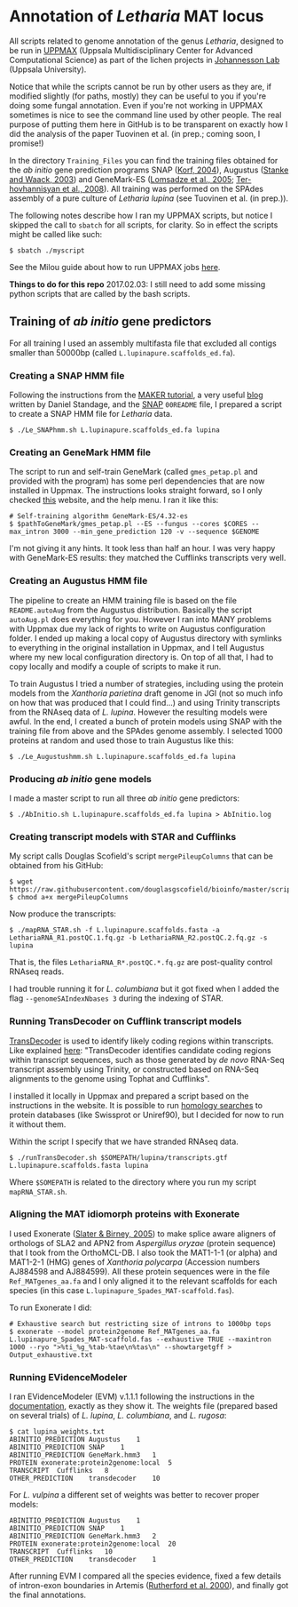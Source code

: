 # Annotation of *Letharia* MAT locus

All scripts related to genome annotation of the genus *Letharia*, designed to be run in [UPPMAX](https://www.uppmax.uu.se/) (Uppsala Multidisciplinary Center for Advanced Computational Science) as part of the lichen projects in [Johannesson Lab](http://www.iob.uu.se/research/systematic-biology/johannesson/) (Uppsala University).

Notice that while the scripts cannot be run by other users as they are, if modified slightly (for paths, mostly) they can be useful to you if you're doing some fungal annotation. Even if you're not working in UPPMAX sometimes is nice to see the command line used by other people. The real purpose of putting them here in GitHub is to be transparent on exactly how I did the analysis of the paper Tuovinen et al. (in prep.; coming soon, I promise!)

In the directory `Training_Files` you can find the training files obtained for the *ab initio* gene prediction programs SNAP ([Korf, 2004](https://bmcbioinformatics.biomedcentral.com/articles/10.1186/1471-2105-5-59)), Augustus ([Stanke and Waack, 2003](http://oup.silverchair-cdn.com/oup/backfile/Content_public/Journal/bioinformatics/19/suppl_2/10.1093/bioinformatics/btg1080/2/btg1080.pdf?Expires=1486485018&Signature=cP369aPiM8h0yRrtGGMbqNUVCuffyrWzGjiS5CItfQGN27Gp5i1MLYP69u4tRrDgbRV-e13zj769V9uVO6vKaJX8946e1a6U0QhQ5RIK4rYqXRKTDnC92h3wubW2LgCHMY4xjw4oFvOfAhbsEiwyoYMhSFEpfuS5m7PHLW9sgnMIIB6JOELjZ6lSetEi8k8rQdIned~yI4Fb39LV5FQViT8uneLGL4aug3f3w6M9XvpkSFIveLc5keewO1iNAGcQSnrx1rjfE7Jtgpp178CP5jZh4DHxL5WHSn6IS~K4uVoRK5YMkDjGrg4bRUqX04nSsFiTd0w7yFbes0jrHyCRmg__&Key-Pair-Id=APKAIUCZBIA4LVPAVW3Q)) and GeneMark-ES ([Lomsadze et al., 2005](https://www.ncbi.nlm.nih.gov/pmc/articles/PMC1298918/); [Ter-hovhannisyan et al., 2008](http://genome.cshlp.org/content/18/12/1979.long)). All training was performed on the SPAdes assembly of a pure culture of *Letharia lupina* (see Tuovinen et al. (in prep.)).

The following notes describe how I ran my UPPMAX scripts, but notice I skipped the call to `sbatch` for all scripts, for clarity. So in effect the scripts might be called like such:

    $ sbatch ./myscript

See the Milou guide about how to run UPPMAX jobs [here](http://www.uppmax.uu.se/support-sv/user-guides/milou-user-guide/).

**Things to do for this repo**
2017.02.03: I still need to add some missing python scripts that are called by the bash scripts.

## Training of *ab initio* gene predictors

For all training I used an assembly multifasta file that excluded all contigs smaller than 50000bp (called `L.lupinapure.scaffolds_ed.fa`).

### Creating a SNAP HMM file

Following the instructions from the [MAKER tutorial](http://gmod.org/wiki/MAKER_Tutorial#MAKER.27s_Output), a very useful [blog](https://biowize.wordpress.com/2012/06/01/training-the-snap-ab-initio-gene-predictor/) written by Daniel Standage, and the [SNAP](http://korflab.ucdavis.edu/software.html) `00README` file, I prepared a script to create a SNAP HMM file for *Letharia* data. 

    $ ./Le_SNAPhmm.sh L.lupinapure.scaffolds_ed.fa lupina

### Creating an GeneMark HMM file

The script to run and self-train GeneMark (called `gmes_petap.pl` and provided with the program) has some perl dependencies that are now installed in Uppmax. The instructions looks straight forward, so I only checked [this](https://wiki.gacrc.uga.edu/wiki/GeneMark) website, and the help menu. I ran it like this:

    # Self-training algorithm GeneMark-ES/4.32-es
    $ $pathToGeneMark/gmes_petap.pl --ES --fungus --cores $CORES --max_intron 3000 --min_gene_prediction 120 -v --sequence $GENOME

I'm not giving it any hints. It took less than half an hour. I was very happy with GeneMark-ES results: they matched the Cufflinks transcripts very well.

### Creating an Augustus HMM file

The pipeline to create an HMM training file is based on the file `README.autoAug` from the Augustus distribution. Basically the script `autoAug.pl` does everything for you. However I ran into MANY problems with Uppmax due my lack of rights to write on Augustus configuration folder. I ended up making a local copy of Augustus directory with symlinks to everything in the original installation in Uppmax, and I tell Augustus where my new local configuration directory is. On top of all that, I had to copy locally and modify a couple of scripts to make it run.

To train Augustus I tried a number of strategies, including using the protein models from the *Xanthoria parietina* draft genome in JGI (not so much info on how that was produced that I could find...) and using Trinity transcripts from the RNAseq data of *L. lupina*. However the resulting models were awful. In the end, I created a bunch of protein models using SNAP with the training file from above and the SPAdes genome assembly. I selected 1000 proteins at random and used those to train Augustus like this:

    $ ./Le_Augustushmm.sh L.lupinapure.scaffolds_ed.fa lupina


### Producing *ab initio* gene models

I made a master script to run all three *ab initio* gene predictors:

    $ ./AbInitio.sh L.lupinapure.scaffolds_ed.fa lupina > AbInitio.log

### Creating transcript models with STAR and Cufflinks

My script calls Douglas Scofield's script `mergePileupColumns` that can be obtained from his GitHub:

    $ wget https://raw.githubusercontent.com/douglasgscofield/bioinfo/master/scripts/mergePileupColumns
    $ chmod a+x mergePileupColumns

Now produce the transcripts:

    $ ./mapRNA_STAR.sh -f L.lupinapure.scaffolds.fasta -a LethariaRNA_R1.postQC.1.fq.gz -b LethariaRNA_R2.postQC.2.fq.gz -s lupina

That is, the files `LethariaRNA_R*.postQC.*.fq.gz` are post-quality control RNAseq reads.

I had trouble running it for *L. columbiana* but it got fixed when I added the flag `--genomeSAIndexNbases 3` during the indexing of STAR.

### Running TransDecoder on Cufflink transcript models

[TransDecoder](http://transdecoder.github.io/) is used to identify likely coding regions within transcripts. Like explained [here](http://transdecoder.github.io/): "TransDecoder identifies candidate coding regions within transcript sequences, such as those generated by *de novo* RNA-Seq transcript assembly using Trinity, or constructed based on RNA-Seq alignments to the genome using Tophat and Cufflinks".

I installed it locally in Uppmax and prepared a script based on the instructions in the website. It is possible to run [homology searches](http://transdecoder.github.io/#incl_homology) to protein databases (like Swissprot or Uniref90), but I decided for now to run it without them.

Within the script I specify that we have stranded RNAseq data.

    $ ./runTransDecoder.sh $SOMEPATH/lupina/transcripts.gtf L.lupinapure.scaffolds.fasta lupina

Where `$SOMEPATH` is related to the directory where you run my script `mapRNA_STAR.sh`.

### Aligning the MAT idiomorph proteins with Exonerate

I used Exonerate ([Slater & Birney, 2005](http://bmcbioinformatics.biomedcentral.com/articles/10.1186/1471-2105-6-31)) to make splice aware aligners of orthologs of SLA2 and APN2 from *Aspergillus oryzae* (protein sequence) that I took from the OrthoMCL-DB. I also took the MAT1-1-1 (or alpha) and MAT1-2-1 (HMG) genes of *Xanthoria polycarpa* (Accession numbers AJ884598 and AJ884599). All these protein sequences were in the file `Ref_MATgenes_aa.fa` and I only aligned it to the relevant scaffolds for each species (in this case `L.lupinapure_Spades_MAT-scaffold.fas`).

To run Exonerate I did:

    # Exhaustive search but restricting size of introns to 1000bp tops
    $ exonerate --model protein2genome Ref_MATgenes_aa.fa L.lupinapure_Spades_MAT-scaffold.fas --exhaustive TRUE --maxintron 1000 --ryo ">%ti_%g_%tab-%tae\n%tas\n" --showtargetgff > Output_exhaustive.txt 

### Running EVidenceModeler

I ran EVidenceModeler (EVM) v.1.1.1 following the instructions in the [documentation](https://evidencemodeler.github.io/), exactly as they show it. The weights file (prepared based on several trials) of *L. lupina*, *L. columbiana*, and *L. rugosa*:

    $ cat lupina_weights.txt
    ABINITIO_PREDICTION Augustus    1
    ABINITIO_PREDICTION SNAP    1
    ABINITIO_PREDICTION GeneMark.hmm3   1
    PROTEIN exonerate:protein2genome:local  5
    TRANSCRIPT  Cufflinks   8
    OTHER_PREDICTION    transdecoder    10

For *L. vulpina* a different set of weights was better to recover proper models:

    ABINITIO_PREDICTION Augustus    1
    ABINITIO_PREDICTION SNAP    1
    ABINITIO_PREDICTION GeneMark.hmm3   2
    PROTEIN exonerate:protein2genome:local  20
    TRANSCRIPT  Cufflinks   10
    OTHER_PREDICTION    transdecoder    1


After running EVM I compared all the species evidence, fixed a few details of intron-exon boundaries in Artemis ([Rutherford et al. 2000](https://www.ncbi.nlm.nih.gov/pubmed/11120685)), and finally got the final annotations. 
